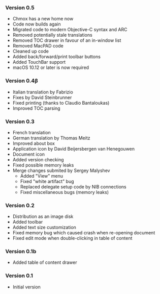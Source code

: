 ### Version 0.5
- Chmox has a new home now
- Code now builds again
- Migrated code to modern Objective-C syntax and ARC
- Removed potentially stale translations
- Removed TOC drawer in favour of an in-window list
- Removed MacPAD code
- Cleaned up code
- Added back/forward/print toolbar buttons
- Added TouchBar support
- macOS 10.12 or later is now required

### Version 0.4&beta;
- Italian translation by Fabrizio
- Fixes by David Steinbrunner
- Fixed printing (thanks to Claudio Bantaloukas)
- Improved TOC parsing

### Version 0.3
- French translation
- German translation by Thomas Meitz
- Improved about box
- Application icon by David Beijersbergen van Henegouwen
- Document icon
- Added version checking
- Fixed possible memory leaks
- Merge changes submited by Sergey Malyshev
    * Added "View" menu
    * Fixed "white artifact" bug
    * Replaced delegate setup code by NIB connections 
    * Fixed miscellaneous bugs (memory leaks)

### Version 0.2
- Distribution as an image disk
- Added toolbar
- Added text size customization
- Fixed memory bug which caused crash when re-opening document
- Fixed edit mode when double-clicking in table of content

### Version 0.1b
- Added table of content drawer

### Version 0.1
- Initial version
